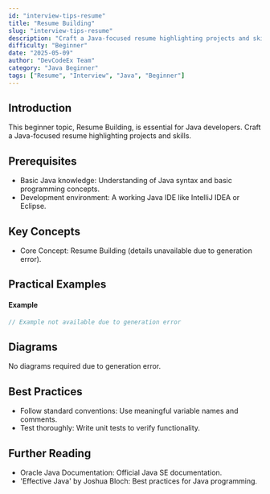 ```yaml
---
id: "interview-tips-resume"
title: "Resume Building"
slug: "interview-tips-resume"
description: "Craft a Java-focused resume highlighting projects and skills."
difficulty: "Beginner"
date: "2025-05-09"
author: "DevCodeEx Team"
category: "Java Beginner"
tags: ["Resume", "Interview", "Java", "Beginner"]
---
```


## Introduction

This beginner topic, Resume Building, is essential for Java developers. Craft a Java-focused resume highlighting projects and skills.

## Prerequisites

- Basic Java knowledge: Understanding of Java syntax and basic programming concepts.
- Development environment: A working Java IDE like IntelliJ IDEA or Eclipse.

## Key Concepts

- Core Concept: Resume Building (details unavailable due to generation error).

## Practical Examples

#### Example
```java
// Example not available due to generation error
```

## Diagrams

No diagrams required due to generation error.

## Best Practices

- Follow standard conventions: Use meaningful variable names and comments.
- Test thoroughly: Write unit tests to verify functionality.

## Further Reading

- Oracle Java Documentation: Official Java SE documentation.
- 'Effective Java' by Joshua Bloch: Best practices for Java programming.